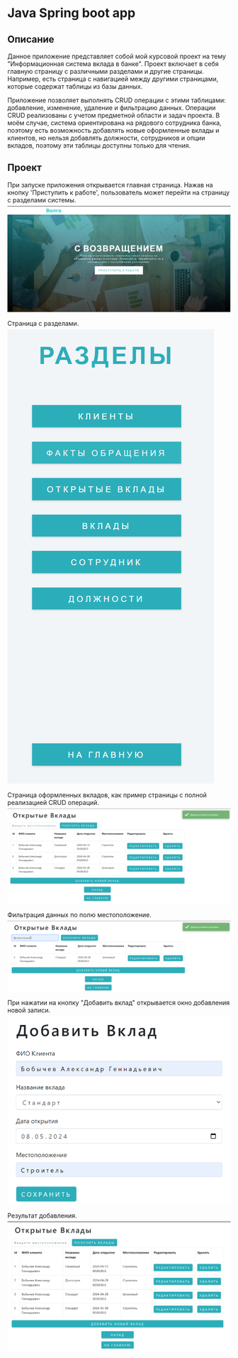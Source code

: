 <h1>Java Spring boot app</h1>
<h2>Описание</h2>
Данное приложение представляет собой мой курсовой проект на тему "Информационная система вклада в банке". Проект включает в себя главную страницу с различными разделами и другие страницы. Например, есть страница с навигацией между другими страницами, которые содержат таблицы из базы данных. 

Приложение позволяет выполнять CRUD операции с этими таблицами: добавление, изменение, удаление и фильтрацию данных. Операции CRUD реализованы с учетом предметной области и задач проекта. В моём случае, система ориентирована на рядового сотрудника банка, поэтому есть возможность добавлять новые оформленные вклады и клиентов, но нельзя добавлять должности, сотрудников и опции вкладов, поэтому эти таблицы доступны только для чтения.
<h2>Проект</h2>
<p style="margin-bottom: 5px;">
При запуске приложения открывается главная страница. Нажав на кнопку 'Приступить к работе', пользователь может перейти на страницу с разделами системы.
</p>
<img src="img/Главная.png" alt="Пример изображения">
<p style="margin-bottom: 5px;">
Страница с разделами.
</p>
<img src="img/разделы.png" alt="Пример изображения">
<p style="margin-bottom: 5px;">
Страница оформленных вкладов, как пример страницы с полной реализацией CRUD операций.
</p>
<img src="img/вклады.png" alt="Пример изображения">
<p style="margin-bottom: 5px;">
Фильтрация данных по полю местоположение.
</p>
<img src="img/фильтр.png" alt="Пример изображения">
<p style="margin-bottom: 5px;">
При нажатии на кнопку "Добавить вклад" открывается окно добавления новой записи.
</p>
<img src="img/добавление1.png" alt="Пример изображения">
<p style="margin-bottom: 5px;">
Результат добавления.
</p>
<img src="img/добавление2.png" alt="Пример изображения">
